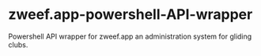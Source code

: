 # zweef.app-powershell-API-wrapper
Powershell API wrapper for zweef.app an administration system for gliding clubs.


